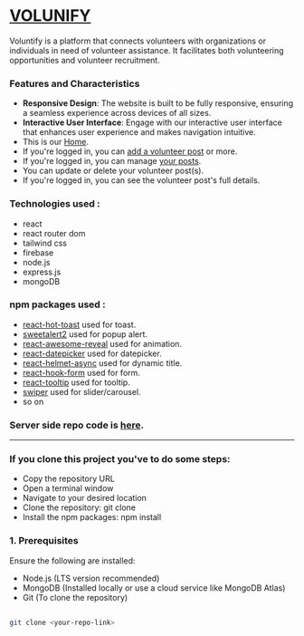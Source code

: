 # [VOLUNIFY](https://volunify-2c546.web.app)

Voluntify is a platform that connects volunteers with organizations or individuals in need of volunteer assistance. It facilitates both volunteering opportunities and volunteer recruitment.

### Features and Characteristics

- **Responsive Design**: The website is built to be fully responsive, ensuring a seamless experience across devices of all sizes.
- **Interactive User Interface**: Engage with our interactive user interface that enhances user experience and makes navigation intuitive.
- This is our [Home](https://volunify-2c546.web.app).
- If you're logged in, you can [add a volunteer post](https://volunify-2c546.web.app/add-volunteer) or more.
- If you're logged in, you can manage [your posts](https://volunify-2c546.web.app/my-posts).
- You can update or delete your volunteer post(s).
- If you're logged in, you can see the volunteer post's full details.

### Technologies used :
- react
- react router dom
- tailwind css
- firebase
- node.js
- express.js
- mongoDB

### npm packages used :
- [react-hot-toast](https://react-hot-toast.com/) used for toast.
- [sweetalert2](https://sweetalert2.github.io/) used for popup alert.
- [react-awesome-reveal](https://www.npmjs.com/package/react-awesome-reveal) used for animation.
- [react-datepicker](https://reactdatepicker.com/) used for datepicker.
- [react-helmet-async](https://www.npmjs.com/package/react-helmet-async) used for dynamic title.
- [react-hook-form](https://react-hook-form.com/) used for form.
- [react-tooltip](https://react-tooltip.com/docs/getting-started) used for tooltip.
- [swiper](https://swiperjs.com/get-started) used for slider/carousel.
- so on

### Server side repo code is [here](https://github.com/mohsinahmedarfat/Volunify-server-side).
---

### If you clone this project you've to do some steps:
- Copy the repository URL
- Open a terminal window
- Navigate to your desired location
- Clone the repository: git clone <URL>
- Install the npm packages: npm install

### 1. Prerequisites
Ensure the following are installed:
- Node.js (LTS version recommended)
- MongoDB (Installed locally or use a cloud service like MongoDB Atlas)
- Git (To clone the repository)
##

```bash
git clone <your-repo-link>
